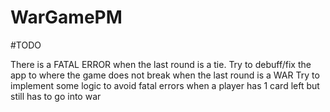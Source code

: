 # WarGamePM

#TODO

 There is a FATAL ERROR when the last round is a tie.
 Try to debuff/fix the app to where the game does not break when the last round is a WAR
 Try to implement some logic to avoid fatal errors when a player has 1 card left but still has to go into war
 

